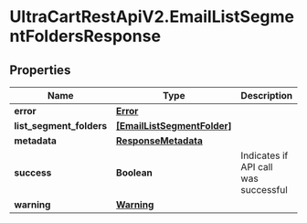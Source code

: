 # UltraCartRestApiV2.EmailListSegmentFoldersResponse

## Properties

Name | Type | Description | Notes
------------ | ------------- | ------------- | -------------
**error** | [**Error**](Error.md) |  | [optional] 
**list_segment_folders** | [**[EmailListSegmentFolder]**](EmailListSegmentFolder.md) |  | [optional] 
**metadata** | [**ResponseMetadata**](ResponseMetadata.md) |  | [optional] 
**success** | **Boolean** | Indicates if API call was successful | [optional] 
**warning** | [**Warning**](Warning.md) |  | [optional] 


